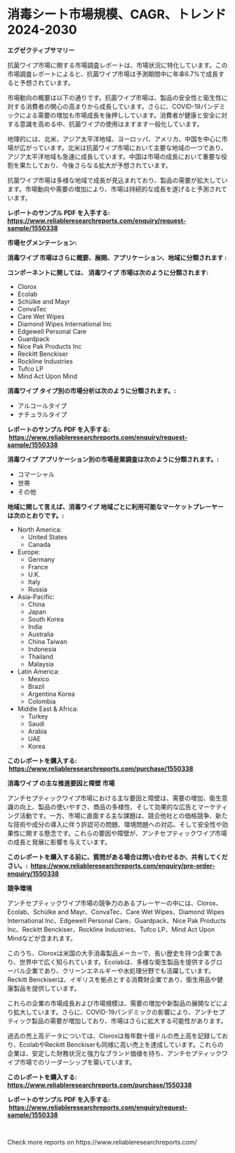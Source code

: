 <p><h1>消毒シート市場規模、CAGR、トレンド 2024-2030</h1></p><p><strong>エグゼクティブサマリー</strong></p>
<p><p>抗菌ワイプ市場に関する市場調査レポートは、市場状況に特化しています。この市場調査レポートによると、抗菌ワイプ市場は予測期間中に年率6.7%で成長すると予想されています。</p><p>市場動向の概要は以下の通りです。抗菌ワイプ市場は、製品の安全性と衛生性に対する消費者の関心の高まりから成長しています。さらに、COVID-19パンデミックによる需要の増加も市場成長を後押ししています。消費者が健康と安全に対する意識を高める中、抗菌ワイプの使用はますます一般化しています。</p><p>地理的には、北米、アジア太平洋地域、ヨーロッパ、アメリカ、中国を中心に市場が広がっています。北米は抗菌ワイプ市場において主要な地域の一つであり、アジア太平洋地域も急速に成長しています。中国は市場の成長において重要な役割を果たしており、今後さらなる拡大が予想されています。</p><p>抗菌ワイプ市場は多様な地域で成長が見込まれており、製品の需要が拡大しています。市場動向や需要の増加により、市場は持続的な成長を遂げると予測されています。</p></p>
<p><strong>レポートのサンプル PDF を入手する: <a href="https://www.reliableresearchreports.com/enquiry/request-sample/1550338">https://www.reliableresearchreports.com/enquiry/request-sample/1550338</a></strong></p>
<p><strong>市場セグメンテーション:</strong></p>
<p><strong> 消毒ワイプ 市場はさらに概要、展開、アプリケーション、地域に分類されます :</strong></p>
<p><strong>コンポーネントに関しては、 消毒ワイプ 市場は次のように分類されます: &nbsp;</strong></p>
<p><ul><li>Clorox</li><li>Ecolab</li><li>Schülke and Mayr</li><li>ConvaTec</li><li>Care Wet Wipes</li><li>Diamond Wipes International Inc</li><li>Edgewell Personal Care</li><li>Guardpack</li><li>Nice Pak Products Inc</li><li>Reckitt Benckiser</li><li>Rockline Industries</li><li>Tufco LP</li><li>Mind Act Upon Mind</li></ul></p>
<p><strong> 消毒ワイプ タイプ別の市場分析は次のように分類されます。:</strong></p>
<p><ul><li>アルコールタイプ</li><li>ナチュラルタイプ</li></ul></p>
<p><strong>レポートのサンプル PDF を入手する: &nbsp;<a href="https://www.reliableresearchreports.com/enquiry/request-sample/1550338">https://www.reliableresearchreports.com/enquiry/request-sample/1550338</a></strong></p>
<p><strong> 消毒ワイプ アプリケーション別の市場産業調査は次のように分類されます。:</strong></p>
<p><ul><li>コマーシャル</li><li>世帯</li><li>その他</li></ul></p>
<p><strong>地域に関して言えば、消毒ワイプ 地域ごとに利用可能なマーケットプレーヤーは次のとおりです。:</strong></p>
<p><ul>
    <li>
        North America:
        <ul>
            <li>United States</li>
            <li>Canada</li>
        </ul>
    </li>
    <li>
        Europe:
        <ul>
            <li>Germany</li>
            <li>France</li>
            <li>U.K.</li>
            <li>Italy</li>
            <li>Russia</li>
        </ul>
    </li>
    <li>
        Asia-Pacific:
        <ul>
            <li>China</li>
            <li>Japan</li>
            <li>South Korea</li>
            <li>India</li>
            <li>Australia</li>
            <li>China Taiwan</li>
            <li>Indonesia</li>
            <li>Thailand</li>
            <li>Malaysia</li>
        </ul>
    </li>
    <li>
        Latin America:
        <ul>
            <li>Mexico</li>
            <li>Brazil</li>
            <li>Argentina Korea</li>
            <li>Colombia</li>
        </ul>
    </li>
    <li>
        Middle East & Africa:
        <ul>
            <li>Turkey</li>
            <li>Saudi</li>
            <li>Arabia</li>
            <li>UAE</li>
            <li>Korea</li>
        </ul>
    </li>
    </ul></p>
<p><strong>このレポートを購入する: &nbsp;<a href="https://www.reliableresearchreports.com/purchase/1550338">https://www.reliableresearchreports.com/purchase/1550338</a></strong></p>
<p><strong>消毒ワイプ の主な推進要因と障壁 市場</strong></p>
<p><p>アンチセプティックワイプ市場における主な要因と障壁は、需要の増加、衛生意識の向上、製品の使いやすさ、商品の多様性、そして効果的な広告とマーケティング活動です。一方、市場に直面する主な課題は、競合他社との価格競争、新たな技術や成分の導入に伴う許認可の問題、環境問題への対応、そして安全性や効果性に関する懸念です。これらの要因や障壁が、アンチセプティックワイプ市場の成長と発展に影響を与えています。</p></p>
<p><strong>このレポートを購入する前に、質問がある場合は問い合わせるか、共有してください。:&nbsp; <a href="https://www.reliableresearchreports.com/enquiry/pre-order-enquiry/1550338">https://www.reliableresearchreports.com/enquiry/pre-order-enquiry/1550338</a></strong></p>
<p><strong>競争環境</strong></p>
<p><p>アンチセプティックワイプ市場の競争力のあるプレーヤーの中には、Clorox、Ecolab、Schülke and Mayr、ConvaTec、Care Wet Wipes、Diamond Wipes International Inc、Edgewell Personal Care、Guardpack、Nice Pak Products Inc、Reckitt Benckiser、Rockline Industries、Tufco LP、Mind Act Upon Mindなどが含まれます。</p><p>このうち、Cloroxは米国の大手消毒製品メーカーで、長い歴史を持つ企業であり、世界中で広く知られています。Ecolabは、多様な衛生製品を提供するグローバル企業であり、クリーンエネルギーや水処理分野でも活躍しています。Reckitt Benckiserは、イギリスを拠点とする消費財企業であり、衛生用品や健康製品を提供しています。</p><p>これらの企業の市場成長および市場規模は、需要の増加や新製品の展開などにより拡大しています。さらに、COVID-19パンデミックの影響により、アンチセプティック製品の需要が増加しており、市場はさらに拡大する可能性があります。</p><p>過去の売上高データについては、Cloroxは毎年数十億ドルの売上高を記録しており、EcolabやReckitt Benckiserも同様に高い売上を達成しています。これらの企業は、安定した財務状況と強力なブランド価値を持ち、アンチセプティックワイプ市場でのリーダーシップを築いています。</p></p>
<p><strong>このレポートを購入する: &nbsp; <a href="https://www.reliableresearchreports.com/purchase/1550338">https://www.reliableresearchreports.com/purchase/1550338</a></strong></p>
<p><strong>レポートのサンプル PDF を入手する: &nbsp;<a href="https://www.reliableresearchreports.com/enquiry/request-sample/1550338">https://www.reliableresearchreports.com/enquiry/request-sample/1550338</a></strong><strong></strong></p>
<p>&nbsp;</p>
<p>Check more reports on https://www.reliableresearchreports.com/</p>